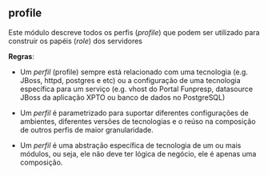 ## profile

Este módulo descreve todos os perfis (*profile*) que podem ser utilizado para construir os papéis (*role*) dos servidores

**Regras**:

* Um *perfil* (profile) sempre está relacionado com uma tecnologia (e.g. JBoss, httpd, postgres e etc) ou a configuração de uma tecnologia específica para um serviço (e.g. vhost do Portal Funpresp, datasource JBoss da aplicação XPTO ou banco de dados no PostgreSQL)

* Um *perfil* é parametrizado para suportar diferentes configurações de ambientes, diferentes versões de tecnologias e o reúso na composição de outros perfis de maior granularidade.

* Um *perfil* é uma abstração específica de tecnologia de um ou mais módulos, ou seja, ele não deve ter lógica de negócio, ele é apenas uma composição.
